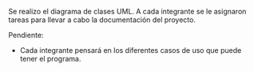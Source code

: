 Se realizo el diagrama de clases UML.
A cada integrante se le asignaron tareas para llevar a cabo la documentación del proyecto.  

Pendiente: 
- Cada integrante pensará en los diferentes casos de uso que puede tener el programa. 

